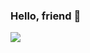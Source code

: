 ### Hello, friend 🤖

![](https://github-readme-stats.vercel.app/api?username=unix121&count_private=true&show_icons=true&theme=gotham)
